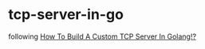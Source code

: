 # tcp-server-in-go

following [How To Build A Custom TCP Server In Golang!?](https://www.youtube.com/watch?v=qJQrrscB1-4)